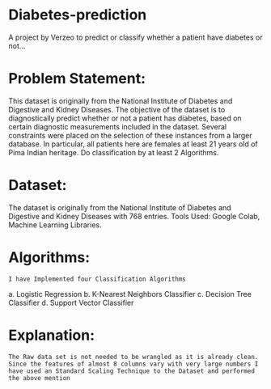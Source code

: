 # Diabetes-prediction
A project by Verzeo to predict or classify whether a patient have diabetes or not...


# Problem Statement:
This dataset is originally from the National Institute of Diabetes and Digestive and Kidney Diseases. The objective of the dataset is to diagnostically predict whether or not a patient has diabetes, based on certain diagnostic measurements included in the dataset. Several constraints were placed on the selection of these instances from a larger database. In particular, all patients here are females at least 21 years old of Pima Indian heritage.
Do classification by at least 2 Algorithms.
# Dataset:
The dataset is originally from the National Institute of Diabetes and Digestive and Kidney Diseases with 768 entries.
Tools Used:
	Google Colab, Machine Learning Libraries.
# Algorithms:
	I have Implemented four Classification Algorithms
a.	Logistic Regression
b.	K-Nearest Neighbors Classifier
c.	Decision Tree Classifier
d.	Support Vector Classifier
# Explanation:
	The Raw data set is not needed to be wrangled as it is already clean. Since the features of almost 8 columns vary with very large numbers I have used an Standard Scaling Technique to the Dataset and performed the above mention 
